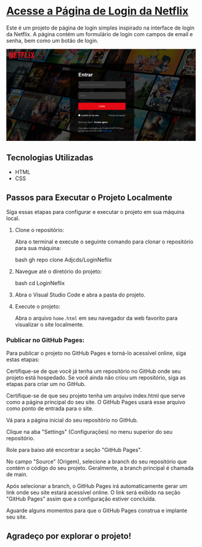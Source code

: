 # [Acesse a Página de Login da Netflix](https://adjcds.github.io/LoginNetflix/home.html)

Este é um projeto de página de login simples inspirado na interface de login da Netflix. A página contém um formulário de login com campos de email e senha, bem como um botão de login.

![Screenshot da Página de Login da Netflix](assets/site.png)

## Tecnologias Utilizadas

- HTML
- CSS
  
## Passos para Executar o Projeto Localmente
Siga essas etapas para configurar e executar o projeto em sua máquina local.

1. Clone o repositório:

   Abra o terminal e execute o seguinte comando para clonar o repositório para sua máquina:

   bash
  gh repo clone Adjcds/LoginNeflix
   

2. Navegue até o diretório do projeto:

   bash
   cd LoginNeflix
   

3. Abra o Visual Studio Code e abra a pasta do projeto.

4. Execute o projeto:

   Abra o arquivo `home.html` em seu navegador da web favorito para visualizar o site localmente.

### Publicar no GitHub Pages:
Para publicar o projeto no GitHub Pages e torná-lo acessível online, siga estas etapas:

Certifique-se de que você já tenha um repositório no GitHub onde seu projeto está hospedado. Se você ainda não criou um repositório, siga as etapas para criar um no GitHub.

Certifique-se de que seu projeto tenha um arquivo index.html que serve como a página principal do seu site. O GitHub Pages usará esse arquivo como ponto de entrada para o site.

Vá para a página inicial do seu repositório no GitHub.

Clique na aba "Settings" (Configurações) no menu superior do seu repositório.

Role para baixo até encontrar a seção "GitHub Pages".

No campo "Source" (Origem), selecione a branch do seu repositório que contém o código do seu projeto. Geralmente, a branch principal é chamada de main.

Após selecionar a branch, o GitHub Pages irá automaticamente gerar um link onde seu site estará acessível online. O link será exibido na seção "GitHub Pages" assim que a configuração estiver concluída.

Aguarde alguns momentos para que o GitHub Pages construa e implante seu site.

## Agradeço por explorar o projeto! 
